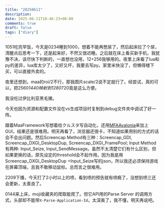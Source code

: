 ```yaml
---
title: "20250611"
description: 
date: 2025-06-11T10:46:23+08:00
comments: true
draft: false
tags: ["diary"]
---
```

1051吃完早饭，今天是0234睡到1000，想着不能再憋尿了，然后起床拉了个尿，清醒点后思考一下，还是起来好，不然又很迟睡。之后就在床上看买新手机，我犹豫不决，该尽快下判断的，一直想也没用，12+256我够用的。夜里上床看了lua和py的差异，lua库太少了，又好又坏，我要去写py。家里米快没了，但懒得楼下买，可以直接外卖的。

夜里还想到，maa的roi/2不行，那我图片scale/2说不定就行了。经尝试，真的可以，把2560*1440映射到1280*720竟是这么方便。

我没吃过伊比利亚黑毛猪。

今天也因为资源和配置文件没在vs生成项目时复制到debug文件夹中调试了好一阵。

跟着MaaFramework写想着给クルスタ写自动化，还用[MFAAvalonia](https://github.com/SweetSmellFox/MFAAvalonia)来加上GUI，结果还是很难用。明天再看了，浏览器还很卡，不知道如果用别的方式的话会不会出问题。然后Screencap Method有三种：Screencap_GDI, Screencap_DXGI_DesktopDup, Screencap_DXGI_FramePool; Input Method有两种: Input_Seize, Input_SendMessage。虽然不太清楚它们有什么区别，但如果更换的话，原先设定的threshold会不起作用。因为我是用Screencap_DXGI_DesktopDup +Input_Seize写的json，所以我还必须保持游戏在屏幕顶端，且我不敢移动鼠标。总而言之很难用。

2209下播，今天打了2小时以上的喷，看到喷的预告就有喷瘾了，没想到喷三还会更新，太善良了。

0144来上床，moji收藏夹的爬取能爬了。但它API用的Parse Server 的调用方式，头部却不能带`X-Parse-Application-Id`，太深奥了，我不懂，明天再说吧。
